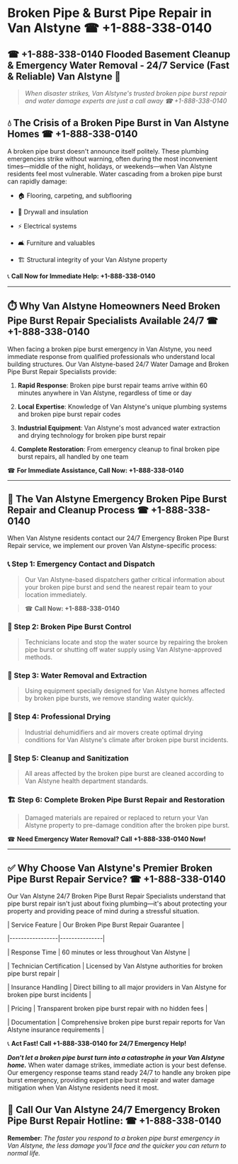 # Broken Pipe & Burst Pipe Repair in Van Alstyne ☎ +1-888-338-0140  
## ☎ +1-888-338-0140 Flooded Basement Cleanup & Emergency Water Removal - 24/7 Service (Fast & Reliable) Van Alstyne 🚨  

> *When disaster strikes, Van Alstyne's trusted broken pipe burst repair and water damage experts are just a call away ☎ +1-888-338-0140*  

## 💧 The Crisis of a Broken Pipe Burst in Van Alstyne Homes ☎ +1-888-338-0140  

A broken pipe burst doesn't announce itself politely. These plumbing emergencies strike without warning, often during the most inconvenient times—middle of the night, holidays, or weekends—when Van Alstyne residents feel most vulnerable. Water cascading from a broken pipe burst can rapidly damage:  

* 🏠 Flooring, carpeting, and subflooring  
* 🧱 Drywall and insulation  
* ⚡ Electrical systems  
* 🛋️ Furniture and valuables  
* 🏗️ Structural integrity of your Van Alstyne property  

📞 **Call Now for Immediate Help: +1-888-338-0140**  

---  

## ⏱️ Why Van Alstyne Homeowners Need Broken Pipe Burst Repair Specialists Available 24/7 ☎ +1-888-338-0140  

When facing a broken pipe burst emergency in Van Alstyne, you need immediate response from qualified professionals who understand local building structures. Our Van Alstyne-based 24/7 Water Damage and Broken Pipe Burst Repair Specialists provide:  

1. **Rapid Response**: Broken pipe burst repair teams arrive within 60 minutes anywhere in Van Alstyne, regardless of time or day  
2. **Local Expertise**: Knowledge of Van Alstyne's unique plumbing systems and broken pipe burst repair codes  
3. **Industrial Equipment**: Van Alstyne's most advanced water extraction and drying technology for broken pipe burst repair  
4. **Complete Restoration**: From emergency cleanup to final broken pipe burst repairs, all handled by one team  

☎ **For Immediate Assistance, Call Now: +1-888-338-0140**  

---  

## 🔧 The Van Alstyne Emergency Broken Pipe Burst Repair and Cleanup Process ☎ +1-888-338-0140  

When Van Alstyne residents contact our 24/7 Emergency Broken Pipe Burst Repair service, we implement our proven Van Alstyne-specific process:  

### 📞 Step 1: Emergency Contact and Dispatch  
> Our Van Alstyne-based dispatchers gather critical information about your broken pipe burst and send the nearest repair team to your location immediately.  
> ☎ **Call Now: +1-888-338-0140**  

### 🚿 Step 2: Broken Pipe Burst Control  
> Technicians locate and stop the water source by repairing the broken pipe burst or shutting off water supply using Van Alstyne-approved methods.  

### 🌊 Step 3: Water Removal and Extraction  
> Using equipment specially designed for Van Alstyne homes affected by broken pipe bursts, we remove standing water quickly.  

### 💨 Step 4: Professional Drying  
> Industrial dehumidifiers and air movers create optimal drying conditions for Van Alstyne's climate after broken pipe burst incidents.  

### 🧼 Step 5: Cleanup and Sanitization  
> All areas affected by the broken pipe burst are cleaned according to Van Alstyne health department standards.  

### 🏗️ Step 6: Complete Broken Pipe Burst Repair and Restoration  
> Damaged materials are repaired or replaced to return your Van Alstyne property to pre-damage condition after the broken pipe burst.  

☎ **Need Emergency Water Removal? Call +1-888-338-0140 Now!**  

---  

## ✅ Why Choose Van Alstyne's Premier Broken Pipe Burst Repair Service? ☎ +1-888-338-0140  

Our Van Alstyne 24/7 Broken Pipe Burst Repair Specialists understand that pipe burst repair isn't just about fixing plumbing—it's about protecting your property and providing peace of mind during a stressful situation.  

| Service Feature | Our Broken Pipe Burst Repair Guarantee |  
|-----------------|---------------|  
| Response Time | 60 minutes or less throughout Van Alstyne |  
| Technician Certification | Licensed by Van Alstyne authorities for broken pipe burst repair |  
| Insurance Handling | Direct billing to all major providers in Van Alstyne for broken pipe burst incidents |  
| Pricing | Transparent broken pipe burst repair with no hidden fees |  
| Documentation | Comprehensive broken pipe burst repair reports for Van Alstyne insurance requirements |  

📞 **Act Fast! Call +1-888-338-0140 for 24/7 Emergency Help!**  

***Don't let a broken pipe burst turn into a catastrophe in your Van Alstyne home.*** When water damage strikes, immediate action is your best defense. Our emergency response teams stand ready 24/7 to handle any broken pipe burst emergency, providing expert pipe burst repair and water damage mitigation when Van Alstyne residents need it most.  

## 📱 Call Our Van Alstyne 24/7 Emergency Broken Pipe Burst Repair Hotline: ☎ +1-888-338-0140  

**Remember**: *The faster you respond to a broken pipe burst emergency in Van Alstyne, the less damage you'll face and the quicker you can return to normal life.*